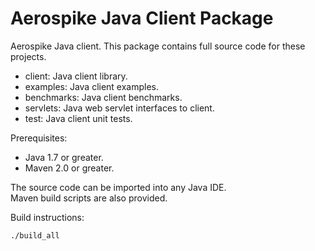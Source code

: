 Aerospike Java Client Package
=============================

Aerospike Java client.  This package contains full source code for these projects.

* client:     Java client library.
* examples:   Java client examples.
* benchmarks: Java client benchmarks.
* servlets:   Java web servlet interfaces to client.
* test:       Java client unit tests.

Prerequisites:

* Java 1.7 or greater.
* Maven 2.0 or greater.

The source code can be imported into any Java IDE.  
Maven build scripts are also provided.

Build instructions:

    ./build_all
